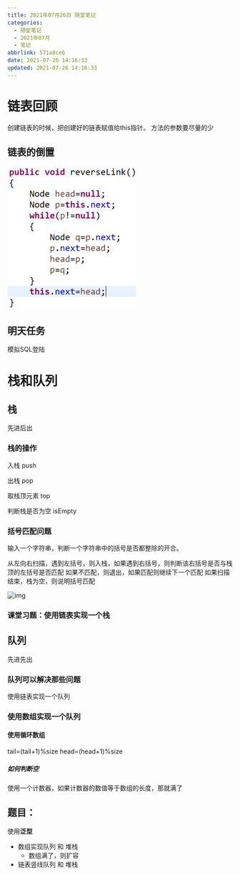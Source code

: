 ```yaml
---
title: 2021年07月26日 随堂笔记
categories:
  - 随堂笔记
  - 2021年07月
  - 笔记
abbrlink: 571a8ce6
date: 2021-07-26 14:16:33
updated: 2021-07-26 14:16:33
---
```

# 链表回顾
创建链表的时候，把创建好的链表赋值给this指针。
方法的参数要尽量的少

## 链表的倒置
![image-20210726142352908](https://raw.githubusercontent.com/lanlan2017/images/master/Blog/2021/07/20210726142353.png)

## 明天任务

模拟SQL登陆

# 栈和队列

## 栈

先进后出

### 栈的操作

入栈 push

出栈 pop

取栈顶元素 top

判断栈是否为空 isEmpty

### 括号匹配问题
输入一个字符串，判断一个字符串中的括号是否都整除的开合。

从左向右扫描，遇到左括号，则入栈，如果遇到右括号，则判断该右括号是否与栈顶的左括号是否匹配
如果不匹配，则退出，如果匹配则继续下一个匹配
如果扫描结束，栈为空，则说明括号匹配

![img](https://upload-images.jianshu.io/upload_images/2124101-f693dfa37c55e665.png?imageMogr2/auto-orient/strip|imageView2/2/format/webp)

### 课堂习题：使用链表实现一个栈



## 队列

先进先出

### 队列可以解决那些问题


使用链表实现一个队列
### 使用数组实现一个队列

#### 使用循环数组
tail=(tail+1)%size
head=(head+1)%size


##### 如何判断空
使用一个计数器，如果计数器的数值等于数组的长度，那就满了



## 题目：
使用**泛型**
- 数组实现队列 和 堆栈
  - 数组满了，则扩容
- 链表竖线队列 和 堆栈